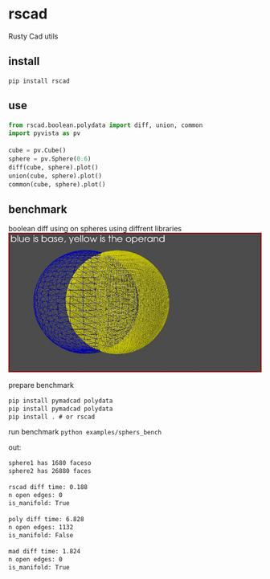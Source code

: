 # rscad

Rusty Cad utils

## install
```
pip install rscad
```

## use
```python
from rscad.boolean.polydata import diff, union, common
import pyvista as pv

cube = pv.Cube()
sphere = pv.Sphere(0.6)
diff(cube, sphere).plot()
union(cube, sphere).plot()
common(cube, sphere).plot()

```


## benchmark

boolean diff using on spheres using diffrent libraries
![inputs](./examples/spheres.jpg)

prepare benchmark
```shell
pip install pymadcad polydata
pip install pymadcad polydata
pip install . # or rscad
```

run benchmark
`python examples/sphers_bench`

out:
```
sphere1 has 1680 faceso
sphere2 has 26880 faces

rscad diff time: 0.188
n open edges: 0
is_manifold: True

poly diff time: 6.828
n open edges: 1132
is_manifold: False

mad diff time: 1.824
n open edges: 0
is_manifold: True
```
